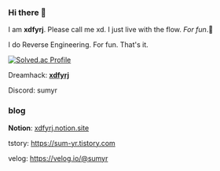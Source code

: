 ### Hi there 👋
I am **xdfyrj**. Please call me xd. 
I just live with the flow. _For fun_.🙂

I do Reverse Engineering. For fun. That's it.

[![Solved.ac Profile](http://mazassumnida.wtf/api/v2/generate_badge?boj=sumyr)](https://solved.ac/sumyr/)

Dreamhack: [**xdfyrj**](https://dreamhack.io/users/58642)

Discord: sumyr

### blog
**Notion**: [xdfyrj.notion.site](https://xdfyrj.notion.site/XDFYRJ-110c3150ce25431599398bac9d6ec0e4?pvs=)

tstory: https://sum-yr.tistory.com

velog: https://velog.io/@sumyr

<!--
**xdfyrj/xdfyrj** is a ✨ _special_ ✨ repository because its `README.md` (this file) appears on your GitHub profile.

Here are some ideas to get you started:

- 🔭 I’m currently working on ...
- 🌱 I’m currently learning ...
- 👯 I’m looking to collaborate on ...
- 🤔 I’m looking for help with ...
- 💬 Ask me about ...
- 📫 How to reach me: ...
- 😄 Pronouns: ...
- ⚡ Fun fact: ...
-->
